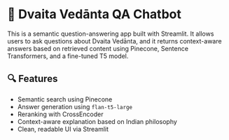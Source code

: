 # 🧠 Dvaita Vedānta QA Chatbot

This is a semantic question-answering app built with Streamlit. It allows users to ask questions about Dvaita Vedānta, and it returns context-aware answers based on retrieved content using Pinecone, Sentence Transformers, and a fine-tuned T5 model.

## 🔍 Features

- Semantic search using Pinecone
- Answer generation using `flan-t5-large`
- Reranking with CrossEncoder
- Context-aware explanation based on Indian philosophy
- Clean, readable UI via Streamlit
